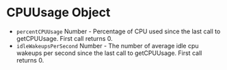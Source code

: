 # CPUUsage Object

*   `percentCPUUsage` Number - Percentage of CPU used since the last call to getCPUUsage. First call returns 0.
*   `idleWakeupsPerSecond` Number - The number of average idle cpu wakeups per second since the last call to getCPUUsage. First call returns 0.
